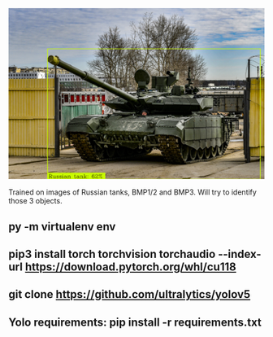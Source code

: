 ![alt text](https://raw.githubusercontent.com/raikustar/pytorch-tank/main/prediction.png)

Trained on images of Russian tanks, BMP1/2 and BMP3. Will try to identify those 3 objects.

 py -m virtualenv env
--
pip3 install torch torchvision torchaudio --index-url https://download.pytorch.org/whl/cu118
--
git clone https://github.com/ultralytics/yolov5
--
Yolo requirements:
pip install -r requirements.txt
--
